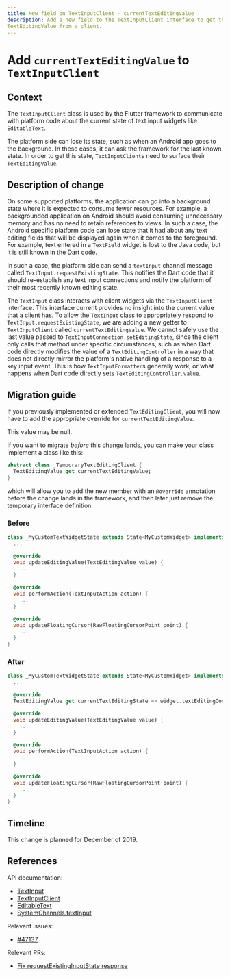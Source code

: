 ```yaml
---
title: New field on TextInputClient - currentTextEditingValue
description: Add a new field to the TextInputClient interface to get the current
TextEditingValue from a client.
---
```


# Add `currentTextEditingValue` to `TextInputClient`

## Context

The `TextInputClient` class is used by the Flutter framework to communicate with
platform code about the current state of text input widgets like `EditableText`.

The platform side can lose its state, such as when an Android app goes to the
background. In these cases, it can ask the framework for the last known state.
In order to get this state, `TextInputClient`s need to surface their
`TextEditingValue`.

## Description of change

On some supported platforms, the application can go into a background state
where it is expected to consume fewer resources. For example, a backgrounded
application on Android should avoid consuming unnecessary memory and has no
need to retain references to views. In such a case, the Android specific
platform code can lose state that it had about any text editing fields that will
be displayed again when it comes to the foreground. For example, text entered
in a `TextField` widget is lost to the Java code, but it is still known in the
Dart code.

In such a case, the platform side can send a `textInput` channel message called
`TextInput.requestExistingState`. This notifies the Dart code that it should
re-establish any text input connections and notify the platform of their most
recently known editing state.

The `TextInput` class interacts with client widgets via the `TextInputClient`
interface. This interface current provides no insight into the current value
that a client has. To allow the `TextInput` class to appropriately respond to
`TextInput.requestExistingState`, we are adding a new getter to
`TextInputClient` called `currentTextEditingValue`. We cannot safely use the
last value passed to `TextInputConnection.setEditingState`, since the client
only calls that method under specific circumstances, such as when Dart code
directly modifies the value of a `TextEditingController` in a way that does not
directly mirror the platform's native handling of a response to a key input
event. This is how `TextInputFormatter`s generally work, or what happens when
Dart code directly sets `TextEditingController.value`.

## Migration guide

If you previously implemented or extended `TextEditingClient`, you will now
have to add the appropriate override for `currentTextEditingValue`.

This value may be null.

If you want to migrate _before_ this change lands, you can make your class
implement a class like this:

```dart
abstract class _TemporaryTextEditingClient {
  TextEditingValue get currentTextEditingValue;
}
```

which will allow you to add the new member with an `@override` annotation
before the change lands in the framework, and then later just remove the
temporary interface definition.

### Before

```dart
class _MyCustomTextWidgetState extends State<MyCustomWidget> implements TextEditingClient {
  ...

  @override
  void updateEditingValue(TextEditingValue value) {
    ...
  }

  @override
  void performAction(TextInputAction action) {
    ...
  }

  @override
  void updateFloatingCursor(RawFloatingCursorPoint point) {
    ...
  }
}
```

### After

```dart
class _MyCustomTextWidgetState extends State<MyCustomWidget> implements TextEditingClient {
  ...

  @override
  TextEditingValue get currentTextEditingState => widget.textEditingController.value;

  @override
  void updateEditingValue(TextEditingValue value) {
    ...
  }

  @override
  void performAction(TextInputAction action) {
    ...
  }

  @override
  void updateFloatingCursor(RawFloatingCursorPoint point) {
    ...
  }
}
```

## Timeline

This change is planned for December of 2019.

## References

API documentation:

* [TextInput](https://api.flutter.dev/flutter/services/TextInput-class.html)
* [TextInputClient](https://api.flutter.dev/flutter/services/TextInputClient-class.html)
* [EditableText](https://api.flutter.dev/flutter/widgets/EditableText-class.html)
* [SystemChannels.textInput](https://api.flutter.dev/flutter/services/SystemChannels/textInput-constant.html)

Relevant issues:

* [#47137](https://github.com/flutter/flutter/issues/47137)

Relevant PRs:

* [Fix requestExistingInputState response](https://github.com/flutter/flutter/pull/47472)
